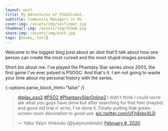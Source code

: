 ```yaml
---
layout: post
title: My Adventures of PSO2Global.
subtitle: Community Managers vs Me
cover-img: /assets/img/seifinger.jpg
thumbnail-img: /assets/img/thumb.png
share-img: /assets/img/path.jpg
tags: [books, test]
---
```


Welcome to the biggest blog post about an idiot that'll talk about how one person can create the most cursed and the most stupid images possible.

Short bio about me: I've played the Phantasy Star series since 2003, the first game I've ever palyed is PSOGC. And that's it. I am not going to waste your time about my personal history with the series.



{::options parse_block_html="false" /}

<div class="center">

<blockquote class="twitter-tweet"><p lang="en" dir="ltr"><a href="https://twitter.com/play_pso2?ref_src=twsrc%5Etfw">@play_pso2</a> <a href="https://twitter.com/hashtag/PSO2?src=hash&amp;ref_src=twsrc%5Etfw">#PSO2</a> <a href="https://twitter.com/hashtag/PhantasyStarOnline2?src=hash&amp;ref_src=twsrc%5Etfw">#PhantasyStarOnline2</a> I didn&#39;t think I could recreate what you guys have done but after searching for that font (maybe) and good old trial n&#39; error, I&#39;ve done it. Finally putting that greenscreen room decoration to good use. <a href="https://t.co/UFh9xbxXLD">pic.twitter.com/UFh9xbxXLD</a></p>&mdash; Yabo Yalyn Vinkindo (@yalynvinkindo) <a href="https://twitter.com/yalynvinkindo/status/1226085933671424000?ref_src=twsrc%5Etfw">February 8, 2020</a></blockquote> <script async src="https://platform.twitter.com/widgets.js" charset="utf-8"></script>
  
</div>
